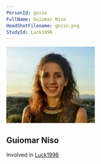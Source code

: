 ```yaml
---
PersonId: gniso
FullName: Guiomar Niso
HeadShotFilename: gniso.png
StudyId: Luck1996
---
```


![headshot of researcher](/assets/images/headshots/gniso.png "Guiomar Niso")

## Guiomar Niso

Involved in [Luck1996](/replications/Luck1996)
